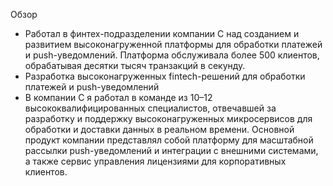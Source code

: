 
Обзор
- Работал в финтех-подразделении компании C над созданием и развитием высоконагруженной платформы для обработки платежей и push-уведомлений. Платформа обслуживала более 500 клиентов, обрабатывая десятки тысяч транзакций в секунду.
- Разработка высоконагруженных fintech-решений для обработки платежей и push-уведомлений
- В компании C я работал в команде из 10–12 высококвалифицированных специалистов, отвечавшей за разработку и поддержку высоконагруженных микросервисов для обработки и доставки данных в реальном времени. Основной продукт компании представлял собой платформу для масштабной рассылки push-уведомлений и интеграции с внешними системами, а также сервис управления лицензиями для корпоративных клиентов.
